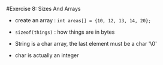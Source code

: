 #Exercise 8: Sizes And Arrays

- create an array : `int areas[] = {10, 12, 13, 14, 20};`

- `sizeof(things)` : how things are in bytes

- String is a char array, the last element must be a char '\0'

- char is actually an integer

